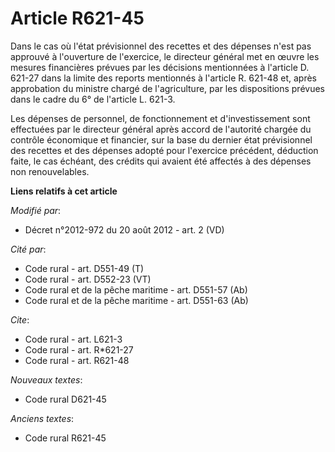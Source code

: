 # Article R621-45

Dans le cas où l'état prévisionnel des recettes et des dépenses n'est pas approuvé à l'ouverture de l'exercice, le directeur
général met en œuvre les mesures financières prévues par les décisions mentionnées à l'article    D. 621-27 dans la limite
des reports mentionnés à l'article R. 621-48 et, après approbation du ministre chargé de l'agriculture, par les dispositions
prévues dans le cadre du 6° de l'article L. 621-3. 

Les dépenses de personnel, de fonctionnement et d'investissement sont effectuées par le directeur général après accord de
l'autorité chargée du contrôle économique et financier, sur la base du dernier état prévisionnel des recettes et des dépenses
adopté pour l'exercice précédent, déduction faite, le cas échéant, des crédits qui avaient été affectés à des dépenses non
renouvelables.

**Liens relatifs à cet article**

_Modifié par_:

  - Décret n°2012-972 du 20 août 2012 - art. 2 (VD)

_Cité par_:

  - Code rural - art. D551-49 (T)
  - Code rural - art. D552-23 (VT)
  - Code rural et de la pêche maritime - art. D551-57 (Ab)
  - Code rural et de la pêche maritime - art. D551-63 (Ab)

_Cite_:

  - Code rural - art. L621-3
  - Code rural - art. R*621-27
  - Code rural - art. R621-48

_Nouveaux textes_:

  - Code rural D621-45

_Anciens textes_:

  - Code rural R621-45
